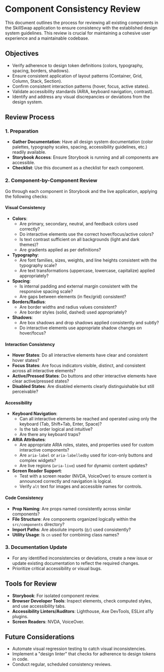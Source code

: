 # Component Consistency Review

This document outlines the process for reviewing all existing components in the SkillSwap application to ensure consistency with the established design system guidelines. This review is crucial for maintaining a cohesive user experience and a maintainable codebase.

## Objectives

-   Verify adherence to design token definitions (colors, typography, spacing, borders, shadows).
-   Ensure consistent application of layout patterns (Container, Grid, Column, Stack, Section).
-   Confirm consistent interaction patterns (hover, focus, active states).
-   Validate accessibility standards (ARIA, keyboard navigation, contrast).
-   Identify and address any visual discrepancies or deviations from the design system.

## Review Process

### 1. Preparation

*   **Gather Documentation**: Have all design system documentation (color palettes, typography scales, spacing, accessibility guidelines, etc.) readily available.
*   **Storybook Access**: Ensure Storybook is running and all components are accessible.
*   **Checklist**: Use this document as a checklist for each component.

### 2. Component-by-Component Review

Go through each component in Storybook and the live application, applying the following checks:

#### Visual Consistency

*   **Colors**:
    *   Are primary, secondary, neutral, and feedback colors used correctly?
    *   Do interactive elements use the correct hover/focus/active colors?
    *   Is text contrast sufficient on all backgrounds (light and dark themes)?
    *   Are gradients applied as per definitions?
*   **Typography**:
    *   Are font families, sizes, weights, and line heights consistent with the typography scale?
    *   Are text transformations (uppercase, lowercase, capitalize) applied appropriately?
*   **Spacing**:
    *   Is internal padding and external margin consistent with the responsive spacing scale?
    *   Are gaps between elements (in flex/grid) consistent?
*   **Borders/Radius**:
    *   Are border widths and radius values consistent?
    *   Are border styles (solid, dashed) used appropriately?
*   **Shadows**:
    *   Are box shadows and drop shadows applied consistently and subtly?
    *   Do interactive elements use appropriate shadow changes on hover/focus?

#### Interaction Consistency

*   **Hover States**: Do all interactive elements have clear and consistent hover states?
*   **Focus States**: Are focus indicators visible, distinct, and consistent across all interactive elements?
*   **Active/Pressed States**: Do buttons and other interactive elements have clear active/pressed states?
*   **Disabled States**: Are disabled elements clearly distinguishable but still perceivable?

#### Accessibility

*   **Keyboard Navigation**:
    *   Can all interactive elements be reached and operated using only the keyboard (Tab, Shift+Tab, Enter, Space)?
    *   Is the tab order logical and intuitive?
    *   Are there any keyboard traps?
*   **ARIA Attributes**:
    *   Are appropriate ARIA roles, states, and properties used for custom interactive components?
    *   Are `aria-label` or `aria-labelledby` used for icon-only buttons and complex widgets?
    *   Are live regions (`aria-live`) used for dynamic content updates?
*   **Screen Reader Support**:
    *   Test with a screen reader (NVDA, VoiceOver) to ensure content is announced correctly and navigation is logical.
    *   Verify `alt` text for images and accessible names for controls.

#### Code Consistency

*   **Prop Naming**: Are props named consistently across similar components?
*   **File Structure**: Are components organized logically within the `src/components` directory?
*   **Import Paths**: Are absolute imports (`@/`) used consistently?
*   **Utility Usage**: Is `cn` used for combining class names?

### 3. Documentation Update

*   For any identified inconsistencies or deviations, create a new issue or update existing documentation to reflect the required changes.
*   Prioritize critical accessibility or visual bugs.

## Tools for Review

*   **Storybook**: For isolated component review.
*   **Browser Developer Tools**: Inspect elements, check computed styles, and use accessibility tabs.
*   **Accessibility Linters/Auditors**: Lighthouse, Axe DevTools, ESLint a11y plugins.
*   **Screen Readers**: NVDA, VoiceOver.

## Future Considerations

-   Automate visual regression testing to catch visual inconsistencies.
-   Implement a "design linter" that checks for adherence to design tokens in code.
-   Conduct regular, scheduled consistency reviews.

